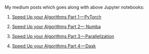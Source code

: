 My medium posts which goes along with above Jupyter notebooks:

1. [Speed Up your Algorithms Part 1 — PyTorch](https://towardsdatascience.com/speed-up-your-algorithms-part-1-pytorch-56d8a4ae7051)

2. [Speed Up your Algorithms Part 2— Numba](https://towardsdatascience.com/speed-up-your-algorithms-part-2-numba-293e554c5cc1)

3. [Speed Up your Algorithms Part 3 — Parallelization](https://towardsdatascience.com/speed-up-your-algorithms-part-3-parallelization-4d95c0888748)

4. [Speed Up your Algorithms Part 4 — Dask](https://towardsdatascience.com/speeding-up-your-algorithms-part-4-dask-7c6ed79994ef)
